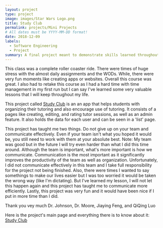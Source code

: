 ```yaml
---
layout: project
type: project
image: images/Star Wars Logo.png
title: Study Club
permalink: projects/Mini Projects
# All dates must be YYYY-MM-DD format!
date: 2018-12-09
labels:
  - Software Engineering
  - Project
summary: A final project meant to demonstrate skills learned throughout ICS 314 at UH Manoa
---
```


This class was a complete roller coaster ride. There were times of huge stress with the almost daily assignments and the WODs. While, there were very fun moments like creating apps or websites. Overall this course was great. I also had to retake this course as I had a hard time with time management in my first run but I can say I've learned some very valuable lessons that I will keep throughout my life. 

This project called <a href="https://studyclub2018.github.io/">Study Club</a> is an an app that helps students with organizing their tutoring and also encourage use of tutoring. It consists of a pages like creating, editing, and rating tutor sessions, as well as an admin feature. It also holds the data for each user and can be seen in a 'list' page.

This project has taught me two things. Do not give up on your team and communicate effectively. Even if your team isn't what you hoped it would be, you still need to work with them at your absolute best. Note: My team was good but in the future I will try even harder than what I did this time around. Although the team is important, what's more important is how we communicate. Communication is the most important as it significantly improves the productivity of the team as well as organization. Unfortunately, I did not communicate effectively in this team and I take full responsibility for the project not being finished. Also, there were times I wanted to say somethings to make our lives easier but I was too worried it would be taken the wrong way (like I'm dictating). But I've learned my lesson, I will not let this happen again and this project has taught me to communicate more efficiently. Lastly, this project was very fun and it would have been nice if I put in more time than I did.

Thank you vey much Dr. Johnson, Dr. Moore, Jiaying Feng, and QiQing Luo

Here is the project's main page and everything there is to know about it: <a href="https://studyclub2018.github.io/">Study Club</a>
